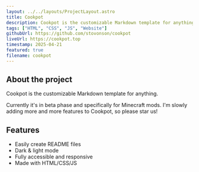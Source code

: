 ```yaml
---
layout: ../../layouts/ProjectLayout.astro
title: Cookpot
description: Cookpot is the customizable Markdown template for anything.
tags: ["HTML", "CSS", "JS", "Website"]
githubUrl: https://github.com/stovonson/cookpot
liveUrl: https://cookpot.top
timestamp: 2025-04-21
featured: true
filename: cookpot
---
```


## About the project

Cookpot is the customizable Markdown template for anything.

Currently it's in beta phase and specifically for Minecraft mods. I'm slowly adding more and more features to Cookpot, so please star us!

## Features

- Easily create README files
- Dark & light mode
- Fully accessible and responsive
- Made with HTML/CSS/JS